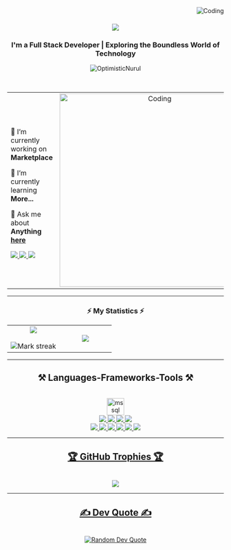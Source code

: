<div align="center">
    <div align="center">
        <img align="right" alt="Coding"  src="https://github.com/OptimisticNurul/OptimisticNurul/blob/main/Kazi%20Md%20Nurul%20Islam.gif">
    </div>
</div>
<!-- Kazi Md Nurul Islam (OptimisticNurul) -->

<h1 align="center">
    <img src="https://readme-typing-svg.herokuapp.com/?font=Righteous&size=35&center=true&vCenter=true&width=500&height=70&duration=4000&lines=Hi+There!+👋;+I'm+Kazi+Md+Nurul+Islam!;" />
</h1>
<!-- Kazi Md Nurul Islam (OptimisticNurul) -->
<h3 align="center">I'm a Full Stack Developer | Exploring the Boundless World of Technology</h3>
<p align="center"> <img src="https://komarev.com/ghpvc/?username=OptimisticNurul&label=Profile%20views&color=0e75b6&style=flat" alt="OptimisticNurul" /> </p>
<br/>
<!-- Kazi Md Nurul Islam (OptimisticNurul) -->

<table align="center">
<tr border="none">
<td width="50%" align="left">

🔭 I’m currently working on **Marketplace**

🌱 I’m currently learning **More...**

💬 Ask me about **Anything [here](https://github.com/OptimisticNurul/)**
<!-- Kazi Md Nurul Islam (OptimisticNurul) -->

  <a href="mailto:info.optimisticnurul@gmail.com">
    <img src="https://img.shields.io/badge/Gmail-333333?style=for-the-badge&logo=gmail&logoColor=red" />
  </a>
  <a href="https://www.linkedin.com/in/optimisticnurul/" target="_blank">
    <img src="https://img.shields.io/badge/LinkedIn-0077B5?style=for-the-badge&logo=linkedin&logoColor=white" target="_blank" />
  </a>
  <a href="https://github.com/OptimisticNurul/" target="_blank">
     <img src="https://img.shields.io/badge/Portfolio-FF5722?style=for-the-badge&logo=todoist&logoColor=white" target="_blank" /> <!-- sqlite, safari, google-chrome are other good icon options -->
  </a>


</td>
<td width="50%" align="center">

  <img align="center" alt="Coding" width="450" src="https://repository-images.githubusercontent.com/588181932/e36ec678-7984-4cdd-8e4c-a3932772ff8e">

  
  </td>
</tr>
</table>

<hr/>

<h3 align="center">⚡ My Statistics ⚡</h3>
<p align="center">
<table align="center">
<tr border="none">
<td width="50%" align="center">
  <!-- Kazi Md Nurul Islam (OptimisticNurul) -->
  <img  align="center"  src="https://github-readme-stats.vercel.app/api?username=OptimisticNurul&theme=dark&show_icons=true&count_private=true" />
  <br></br>
  <img  title="🔥 Get streak stats for your profile at git.io/streak-stats" alt="Mark streak" src="https://github-readme-streak-stats.herokuapp.com/?user=OptimisticNurul&theme=dark&hide_border=false" /> 
</td>
<td width="50%" align="center">
<!-- Kazi Md Nurul Islam (OptimisticNurul) -->
  <img  align="center"  src="https://github-readme-stats.anuraghazra1.vercel.app/api/top-langs/?username=OptimisticNurul&theme=dark&hide_border=false&no-bg=true&no-frame=true&langs_count=10"/>
  <!-- Kazi Md Nurul Islam (OptimisticNurul) -->
  </td>
</tr>
</table>
<!-- Kazi Md Nurul Islam (OptimisticNurul) -->

<hr/>
<!-- Kazi Md Nurul Islam (OptimisticNurul) -->
<h2 align="center">⚒️ Languages-Frameworks-Tools ⚒️</h2>
<br/>
<div align="center">
    <a href="https://www.microsoft.com/en-us/sql-server/" target="_blank" rel="noreferrer"> <img src="https://www.svgrepo.com/show/303229/microsoft-sql-server-logo.svg" alt="mssql" width="40" height="40"/> </a> <br>
    <a href="https://www.cprogramming.com/" target="_blank" rel="noreferrer"> <img src="https://skillicons.dev/icons?i=cs" /> </a>
    <a href="https://dotnet.microsoft.com/en-us/" target="_blank" rel="noreferrer"> <img src="https://skillicons.dev/icons?i=dotnet" /> </a>
    <a href="https://nodejs.org" target="_blank" rel="noreferrer"> <img src="https://skillicons.dev/icons?i=nodejs" /> </a>
    <a href="https://www.typescriptlang.org/" target="_blank" rel="noreferrer"> <img src="https://skillicons.dev/icons?i=typescript" /> </a> <br>
    <a href="https://www.w3.org/html/" target="_blank" rel="noreferrer"> <img src="https://skillicons.dev/icons?i=html" /> </a>
    <a href="https://www.w3schools.com/css/" target="_blank" rel="noreferrer"> <img src="https://skillicons.dev/icons?i=css" /> </a>
    <a href="https://www.javascript.com/" target="_blank" rel="noreferrer"> <img src="https://skillicons.dev/icons?i=javascript" /> </a>
    <a href="https://angular.io/" target="_blank" rel="noreferrer"> <img src="https://skillicons.dev/icons?i=angular" /> </a>
    <a href="https://react.dev/" target="_blank" rel="noreferrer"> <img src="https://skillicons.dev/icons?i=react" /> </a>
    <a href="https://getbootstrap.com/" target="_blank" rel="noreferrer"> <img src="https://skillicons.dev/icons?i=bootstrap" /><br>
</div>
<!-- Kazi Md Nurul Islam (OptimisticNurul) -->
    
<hr/>
<!-- Kazi Md Nurul Islam (OptimisticNurul) -->
<div align="center">
    <h2>🏆 GitHub Trophies 🏆</h2>
    <br/>
    <div style="display: inline-block;">
        <img src="https://github-profile-trophy.vercel.app/?username=OptimisticNurul&theme=juicyfresh&no-frame=false&no-bg=false&margin-w=4">
    </div>
</div>
<!-- Kazi Md Nurul Islam (OptimisticNurul) -->
<hr/>
<!-- Kazi Md Nurul Islam (OptimisticNurul) -->
<div align="center">
    <h2>✍️ Dev Quote ✍️</h2>
    <br/>
    <img src="https://quotes-github-readme.vercel.app/api?type=horizontal&theme=radical" alt="Random Dev Quote"/>
</div>
<!-- Kazi Md Nurul Islam (OptimisticNurul) -->
